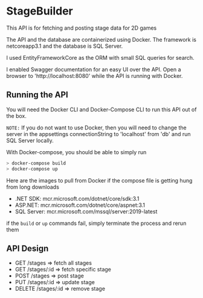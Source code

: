 # StageBuilder

This API is for fetching and posting stage data for 2D games

The API and the database are containerized using Docker.
The framework is netcoreapp3.1 and the database is SQL Server.

I used EntityFrameworkCore as the ORM with small SQL queries for search.

I enabled Swagger documentation for an easy UI over the API.
Open a browser to 'http://localhost:8080' while the API is running with Docker.

## Running the API

You will need the Docker CLI and Docker-Compose CLI to run this API out of the box.

`NOTE:` If you do not want to use Docker, then you will need to change the server in the appsettings
connectionString to 'localhost' from 'db' and run SQL Server locally.

With Docker-compose, you should be able to simply run

```bash
> docker-compose build
> docker-compose up
```

Here are the images to pull from Docker if the compose file is getting hung from long downloads

* .NET SDK: mcr.microsoft.com/dotnet/core/sdk:3.1
* ASP.NET: mcr.microsoft.com/dotnet/core/aspnet:3.1
* SQL Server: mcr.microsoft.com/mssql/server:2019-latest

if the `build` or  `up` commands fail, simply terminate the process and rerun them

## API Design

* GET    /stages         => fetch all stages
* GET    /stages/:id     => fetch specific stage
* POST   /stages         => post stage
* PUT    /stages/:id     => update stage
* DELETE /stages/:id     => remove stage
